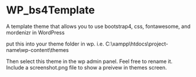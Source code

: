 # WP_bs4Template
A template theme that allows you to use bootstrap4, css, fontawesome, and mordenizr in WordPress


put this into your theme folder in wp.
i.e.
C:\xampp\htdocs\project-name\wp-content\themes

Then select this theme in the wp admin panel.  Feel free to rename it.
Include a screenshot.png file to show a preivew in themes screen.

